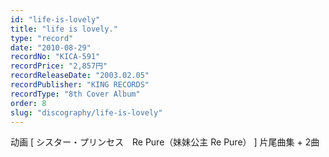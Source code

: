 ```yaml
---
id: "life-is-lovely"
title: "life is lovely."
type: "record"
date: "2010-08-29"
recordNo: "KICA-591"
recordPrice: "2,857円"
recordReleaseDate: "2003.02.05"
recordPublisher: "KING RECORDS"
recordType: "8th Cover Album"
order: 8
slug: "discography/life-is-lovely"
---
```


动画 \[ シスター・プリンセス　Re Pure（妹妹公主 Re Pure） \] 片尾曲集 + 2曲
